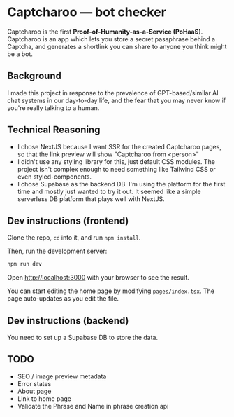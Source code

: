 # Captcharoo — bot checker

Captcharoo is the first **Proof-of-Humanity-as-a-Service (PoHaaS)**. Captcharoo is an app which lets you store a secret passphrase behind a Captcha, and generates a shortlink you can share to anyone you think might be a bot.

## Background

I made this project in response to the prevalence of GPT-based/similar AI chat systems in our day-to-day life, and the fear that you may never know if you're really talking to a human.

## Technical Reasoning

- I chose NextJS because I want SSR for the created Captcharoo pages, so that the link preview will show "Captcharoo from \<person\>"
- I didn't use any styling library for this, just default CSS modules. The project isn't complex enough to need something like Tailwind CSS or even styled-components.
- I chose Supabase as the backend DB. I'm using the platform for the first time and mostly just wanted to try it out. It seemed like a simple serverless DB platform that plays well with NextJS.

## Dev instructions (frontend)

Clone the repo, `cd` into it, and run `npm install`.

Then, run the development server:

```bash
npm run dev
```

Open [http://localhost:3000](http://localhost:3000) with your browser to see the result.

You can start editing the home page by modifying `pages/index.tsx`. The page auto-updates as you edit the file.

## Dev instructions (backend)

You need to set up a Supabase DB to store the data.

## TODO

- SEO / image preview metadata
- Error states
- About page
- Link to home page
- Validate the Phrase and Name in phrase creation api
